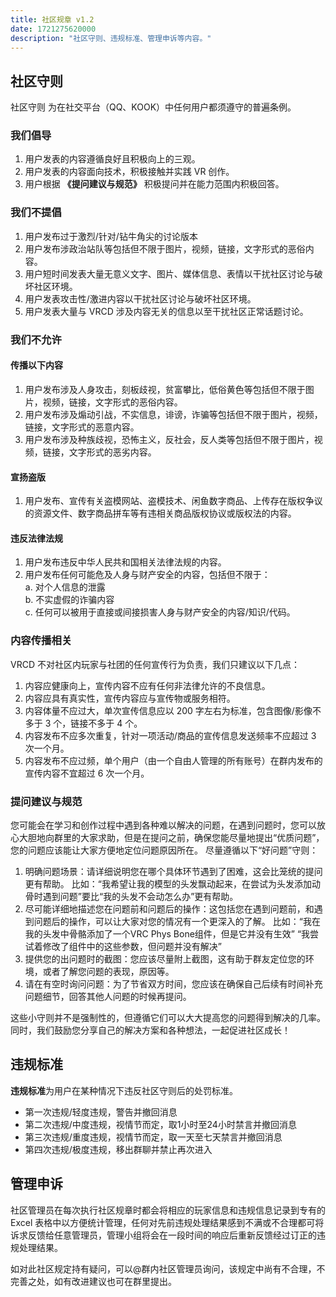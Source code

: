```yaml
---
title: 社区规章 v1.2
date: 1721275620000
description: "社区守则、违规标准、管理申诉等内容。"
---
```


## 社区守则

社区守则 为在社交平台（QQ、KOOK）中任何用户都须遵守的普遍条例。

### 我们倡导

1. 用户发表的内容遵循良好且积极向上的三观。
2. 用户发表的内容面向技术，积极接触并实践 VR 创作。
3. 用户根据 **《提问建议与规范》** 积极提问并在能力范围内积极回答。

### 我们不提倡

1. 用户发布过于激烈/针对/钻牛角尖的讨论版本
2. 用户发布涉政治站队等包括但不限于图片，视频，链接，文字形式的恶俗内容。
3. 用户短时间发表大量无意义文字、图片、媒体信息、表情以干扰社区讨论与破坏社区环境。
4. 用户发表攻击性/激进内容以干扰社区讨论与破坏社区环境。
5. 用户发表大量与 VRCD 涉及内容无关的信息以至干扰社区正常话题讨论。

### 我们不允许

#### 传播以下内容

1. 用户发布涉及人身攻击，刻板歧视，贫富攀比，低俗黄色等包括但不限于图片，视频，链接，文字形式的恶俗内容。
2. 用户发布涉及煽动引战，不实信息，诽谤，诈骗等包括但不限于图片，视频，链接，文字形式的恶意内容。
3. 用户发布涉及种族歧视，恐怖主义，反社会，反人类等包括但不限于图片，视频，链接，文字形式的恶劣内容。

#### 宣扬盗版

1. 用户发布、宣传有关盗模网站、盗模技术、闲鱼数字商品、上传存在版权争议的资源文件、数字商品拼车等有违相关商品版权协议或版权法的内容。

#### 违反法律法规

1. 用户发布违反中华人民共和国相关法律法规的内容。
2. 用户发布任何可能危及人身与财产安全的内容，包括但不限于：  
  a. 对个人信息的泄露  
  b. 不实虚假的诈骗内容  
  c. 任何可以被用于直接或间接损害人身与财产安全的内容/知识/代码。

### 内容传播相关

VRCD 不对社区内玩家与社团的任何宣传行为负责，我们只建议以下几点：

1. 内容应健康向上，宣传内容不应有任何非法律允许的不良信息。
2. 内容应具有真实性，宣传内容应与宣传物或服务相符。
3. 内容体量不应过大，单次宣传信息应以 200 字左右为标准，包含图像/影像不多于 3 个，链接不多于 4 个。
4. 内容发布不应多次重复，针对一项活动/商品的宣传信息发送频率不应超过 3 次一个月。
5. 内容发布不应过频，单个用户（由一个自由人管理的所有账号）在群内发布的宣传内容不宜超过 6 次一个月。

### 提问建议与规范

您可能会在学习和创作过程中遇到各种难以解决的问题，在遇到问题时，您可以放心大胆地向群里的大家求助，但是在提问之前，确保您能尽量地提出“优质问题”，您的问题应该能让大家方便地定位问题原因所在。 尽量遵循以下“好问题”守则：

1. 明确问题场景：请详细说明您在哪个具体环节遇到了困难，这会比笼统的提问更有帮助。 比如：“我希望让我的模型的头发飘动起来，在尝试为头发添加动骨时遇到问题”要比“我的头发不会动怎么办”更有帮助。
2. 尽可能详细地描述您在问题前和问题后的操作：这包括您在遇到问题前，和遇到问题后的操作，可以让大家对您的情况有一个更深入的了解。 比如：“我在我的头发中骨骼添加了一个VRC Phys Bone组件，但是它并没有生效” “我尝试着修改了组件中的这些参数，但问题并没有解决”
3. 提供您的出问题时的截图：您应该尽量附上截图，这有助于群友定位您的环境，或者了解您问题的表现，原因等。
4. 请在有空时询问问题：为了节省双方时间，您应该在确保自己后续有时间补充问题细节，回答其他人问题的时候再提问。

这些小守则并不是强制性的，但遵循它们可以大大提高您的问题得到解决的几率。
同时，我们鼓励您分享自己的解决方案和各种想法，一起促进社区成长！

## 违规标准

**违规标准**为用户在某种情况下违反社区守则后的处罚标准。

- 第一次违规/轻度违规，警告并撤回消息
- 第二次违规/中度违规，视情节而定，取1小时至24小时禁言并撤回消息
- 第三次违规/重度违规，视情节而定，取一天至七天禁言并撤回消息
- 第四次违规/极度违规，移出群聊并禁止再次进入

## 管理申诉

社区管理员在每次执行社区规章时都会将相应的玩家信息和违规信息记录到专有的 Excel 表格中以方便统计管理，任何对先前违规处理结果感到不满或不合理都可将诉求反馈给任意管理员，管理小组将会在一段时间的响应后重新反馈经过订正的违规处理结果。

如对此社区规定持有疑问，可以@群内社区管理员询问，该规定中尚有不合理，不完善之处，如有改进建议也可在群里提出。
